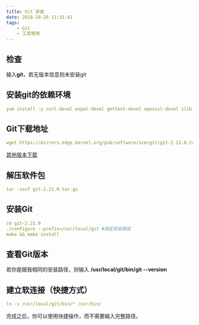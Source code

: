 ```yaml
---
title: Git 安装
date: 2018-10-26 11:31:41
tags:
    - Git
    - 工具使用
---
```

## 检查
输入**git**，若无版本信息则未安装git
## 安装git的依赖环境
```yaml
yum install -y curl-devel expat-devel gettext-devel openssl-devel zlib-devel perl-ExtUtils-CBuilder perl-ExtUtils-MakeMaker
```
## Git下载地址
```yaml
wget https://mirrors.edge.kernel.org/pub/software/scm/git/git-2.21.0.tar.gz
```
[其他版本下载](https://mirrors.edge.kernel.org/pub/software/scm/git/)
## 解压软件包
```yaml
tar -zxvf git-2.21.0.tar.gz
```
## 安装Git
```yaml
cd git-2.21.0
./configure --prefix=/usr/local/git #指定安装路径
make && make install
```
## 查看Git版本
若你是跟我相同的安装路径，则输入 **/usr/local/git/bin/git --version**
## 建立软连接（快捷方式）
```yaml
ln -s /usr/local/git/bin/* /usr/bin/
```
完成之后，你可以使用快捷操作，而不需要输入完整路径。

